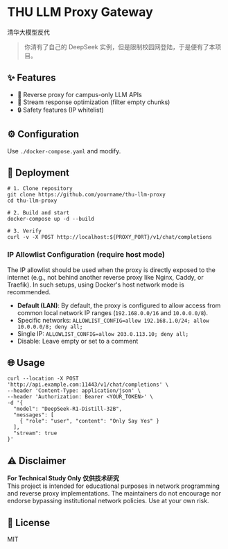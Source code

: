 # THU LLM Proxy Gateway

清华大模型反代
> 你清有了自己的 DeepSeek 实例，但是限制校园网登陆，于是便有了本项目。  

## ✨ Features

- 🔁 Reverse proxy for campus-only LLM APIs
- 🚀 Stream response optimization (filter empty chunks)
- 🔒 Safety features (IP whitelist)

## ⚙️ Configuration

Use `./docker-compose.yaml` and modify.

## 🚀 Deployment

```
# 1. Clone repository
git clone https://github.com/yourname/thu-llm-proxy
cd thu-llm-proxy

# 2. Build and start
docker-compose up -d --build

# 3. Verify
curl -v -X POST http://localhost:${PROXY_PORT}/v1/chat/completions
```

### IP Allowlist Configuration (require host mode)

The IP allowlist should be used when the proxy is directly exposed to the internet (e.g., not behind another reverse proxy like Nginx, Caddy, or Traefik). In such setups, using Docker's host network mode is recommended.

- **Default (LAN)**: By default, the proxy is configured to allow access from common local network IP ranges (`192.168.0.0/16` and `10.0.0.0/8`).
- Specific networks: `ALLOWLIST_CONFIG=allow 192.168.1.0/24; allow 10.0.0.0/8; deny all;`
- Single IP: `ALLOWLIST_CONFIG=allow 203.0.113.10; deny all;`
- Disable: Leave empty or set to a comment


## 🌐 Usage

```
curl --location -X POST 'http://api.example.com:11443/v1/chat/completions' \
--header 'Content-Type: application/json' \
--header 'Authorization: Bearer <YOUR_TOKEN>' \
-d '{
  "model": "DeepSeek-R1-Distill-32B",
  "messages": [
    { "role": "user", "content": "Only Say Yes" }
  ],
  "stream": true
}'
```

## ⚠️ Disclaimer

**For Technical Study Only 仅供技术研究**  
This project is intended for educational purposes in network programming and reverse proxy implementations. The maintainers do not encourage nor endorse bypassing institutional network policies. Use at your own risk.

## 📜 License

MIT
